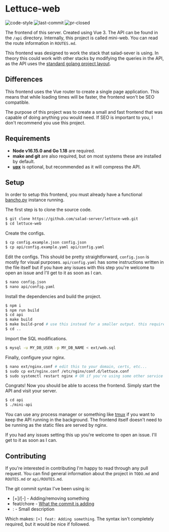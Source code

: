 # Lettuce-web

![code-style](https://img.shields.io/badge/code_style-prettier-ff69b4.svg) ![last-commit](https://img.shields.io/github/last-commit/salad-server/lettuce-web) ![pr-closed](https://img.shields.io/github/issues-pr-closed/salad-server/lettuce-web)

The frontend of this server. Created using Vue 3. The API can be found in the `/api` directory. Internally, this project is called mini-web. You can read the route information in `ROUTES.md`.

This frontend was designed to work the stack that salad-sever is using. In theory this could work with other stacks by modifying the queries in the API, as the API uses the [standard golang project layout](https://github.com/golang-standards/project-layout).

## Differences

This frontend uses the Vue router to create a single page application. This means that while loading times will be faster, the frontend won't be SEO compatible.

The purpose of this project was to create a small and fast frontend that was capable of doing anything you would need. If SEO is important to you, I don't recommend you use this project.

## Requirements

-   **Node v16.15.0 and Go 1.18** are required.
-   **make and git** are also required, but on most systems these are installed by default.
-   **[upx](https://upx.github.io/)** is optional, but recommended as it will compress the API.

## Setup

In order to setup this frontend, you must already have a functional [bancho.py](https://github.com/osuAkatsuki/bancho.py) instance running.

The first step is to clone the source code.

```sh
$ git clone https://github.com/salad-server/lettuce-web.git
$ cd lettuce-web
```

Create the configs.

```sh
$ cp config.example.json config.json
$ cp api/config.example.yaml api/config.yaml
```

Edit the configs. This should be pretty straightforward, `config.json` is mostly for visual purposes. `api/config.yaml` has some instructions written in the file itself but if you have any issues with this step you're welcome to open an issue and I'll get to it as soon as I can.

```sh
$ nano config.json
$ nano api/config.yaml
```

Install the dependencies and build the project.

```sh
$ npm i
$ npm run build
$ cd api
$ make build
$ make build-prod # use this instead for a smaller output. this requires upx to be installed though. this is completely optional
$ cd ..
```

Import the SQL modifications.

```sh
$ mysql -u MY_DB_USER -p MY_DB_NAME < ext/web.sql
```

Finally, configure your nginx.

```sh
$ nano ext/nginx.conf # edit this to your domain, certs, etc...
$ sudo cp ext/nginx.conf /etc/nginx/conf.d/lettuce.conf
$ sudo systemctl restart nginx # OR if you're using some other service manager
```

Congrats! Now you should be able to access the frontend. Simply start the API and visit your server.

```sh
$ cd api
$ ./mini-api
```

You can use any process manager or something like [tmux](https://github.com/tmux/tmux) if you want to keep the API running in the background. The frontend itself doesn't need to be running as the static files are served by nginx.

If you had any issues setting this up you're welcome to open an issue. I'll get to it as soon as I can.

## Contributing

If you're interested in contributing I'm happy to read through any pull request. You can find general information about the project in `TODO.md` and `ROUTES.md` or `api/ROUTES.md`.

The git commit syntax I've been using is:

-   [+]/[-] - Adding/removing something
-   feat/chore - [What the commit is adding](https://gist.github.com/Cyan903/9ea365980a9beae85092a20ce2910886)
-   : - Small description

Which makes: `[+] feat: Adding something`. The syntax isn't completely required, but it would be nice if followed.
